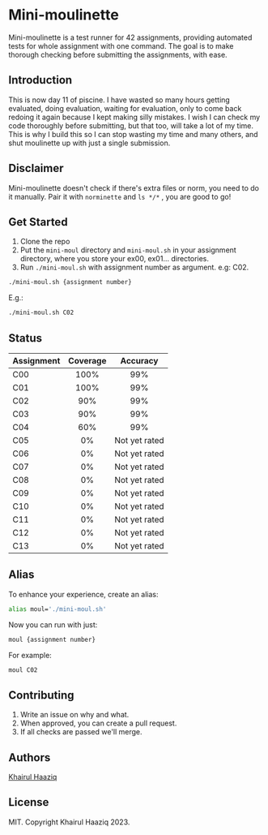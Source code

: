 # Mini-moulinette

Mini-moulinette is a test runner for 42 assignments, providing automated tests for whole assignment with one command. The goal is to make thorough checking before submitting the assignments, with ease.

## Introduction

This is now day 11 of piscine. I have wasted so many hours getting evaluated, doing evaluation, waiting for evaluation, only to come back redoing it again because I kept making silly mistakes. I wish I can check my code thoroughly before submitting, but that too, will take a lot of my time. This is why I build this so I can stop wasting my time and many others, and shut moulinette up with just a single submission.

## Disclaimer

Mini-moulinette doesn't check if there's extra files or norm, you need to do it manually. Pair it with `norminette` and `ls */*` , you are good to go!

## Get Started

1. Clone the repo
2. Put the `mini-moul` directory and `mini-moul.sh` in your assignment directory, where you store your ex00, ex01... directories.
3. Run `./mini-moul.sh` with assignment number as argument. e.g: C02.

```bash
./mini-moul.sh {assignment number}
```

E.g.:

```bash
./mini-moul.sh C02
```

## Status

| Assignment            | Coverage                   | Accuracy         |
| :-------------------- | :------------------------: | :--------------: |
| C00                   | 100%                       | 99%              |
| C01                   | 100%                       | 99%              |
| C02                   | 90%                        | 99%              |
| C03                   | 90%                        | 99%              |
| C04                   | 60%                        | 99%              |
| C05                   | 0%                         | Not yet rated    |
| C06                   | 0%                         | Not yet rated    |
| C07                   | 0%                         | Not yet rated    |
| C08                   | 0%                         | Not yet rated    |
| C09                   | 0%                         | Not yet rated    |
| C10                   | 0%                         | Not yet rated    |
| C11                   | 0%                         | Not yet rated    |
| C12                   | 0%                         | Not yet rated    |
| C13                   | 0%                         | Not yet rated    |

## Alias

To enhance your experience, create an alias:

```bash
alias moul='./mini-moul.sh'
```

Now you can run with just:

```bash
moul {assignment number}
```

For example:

```bash
moul C02
```

## Contributing

1. Write an issue on why and what.
2. When approved, you can create a pull request.
3. If all checks are passed we'll merge.

## Authors

[Khairul Haaziq](@khairulhaaziq)

## License

MIT. Copyright Khairul Haaziq 2023.
